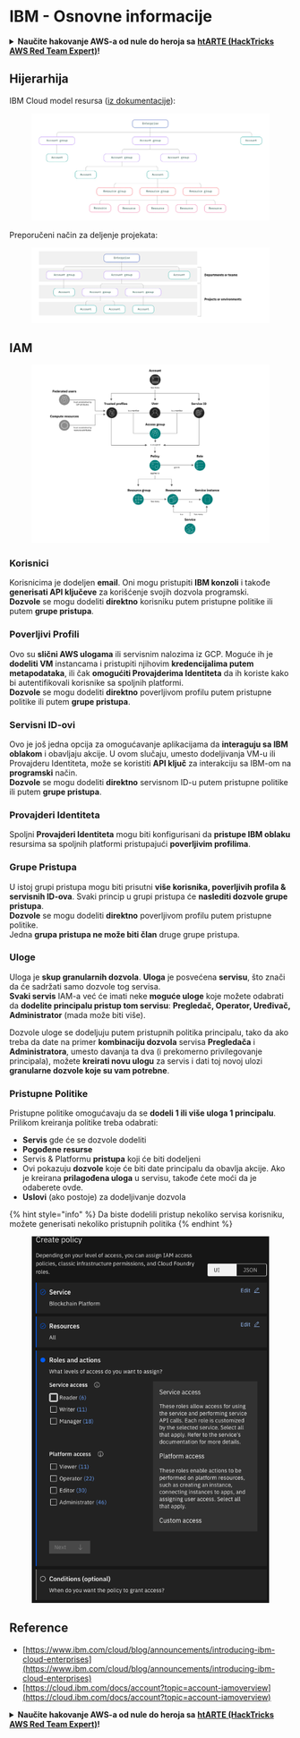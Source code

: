 # IBM - Osnovne informacije

<details>

<summary><strong>Naučite hakovanje AWS-a od nule do heroja sa</strong> <a href="https://training.hacktricks.xyz/courses/arte"><strong>htARTE (HackTricks AWS Red Team Expert)</strong></a><strong>!</strong></summary>

Drugi načini podrške HackTricks-u:

* Ako želite da vidite svoju **kompaniju reklamiranu na HackTricks-u** ili da **preuzmete HackTricks u PDF formatu** proverite [**PLANOVE ZA PRIJAVU**](https://github.com/sponsors/carlospolop)!
* Nabavite [**zvanični PEASS & HackTricks swag**](https://peass.creator-spring.com)
* Otkrijte [**The PEASS Family**](https://opensea.io/collection/the-peass-family), našu kolekciju ekskluzivnih [**NFT-ova**](https://opensea.io/collection/the-peass-family)
* **Pridružite se** 💬 [**Discord grupi**](https://discord.gg/hRep4RUj7f) ili [**telegram grupi**](https://t.me/peass) ili me **pratite** na **Twitteru** 🐦 [**@carlospolopm**](https://twitter.com/carlospolopm)**.**
* **Podelite svoje hakovanje trikove slanjem PR-ova na** [**HackTricks**](https://github.com/carlospolop/hacktricks) i [**HackTricks Cloud**](https://github.com/carlospolop/hacktricks-cloud) github repozitorijume.

</details>

## Hijerarhija

IBM Cloud model resursa ([iz dokumentacije](https://www.ibm.com/blog/announcement/introducing-ibm-cloud-enterprises/)):

<figure><img src="../../.gitbook/assets/image (225).png" alt=""><figcaption></figcaption></figure>

Preporučeni način za deljenje projekata:

<figure><img src="../../.gitbook/assets/image (239).png" alt=""><figcaption></figcaption></figure>

## IAM

<figure><img src="../../.gitbook/assets/image (266).png" alt=""><figcaption></figcaption></figure>

### Korisnici

Korisnicima je dodeljen **email**. Oni mogu pristupiti **IBM konzoli** i takođe **generisati API ključeve** za korišćenje svojih dozvola programski.\
**Dozvole** se mogu dodeliti **direktno** korisniku putem pristupne politike ili putem **grupe pristupa**.

### Poverljivi Profili

Ovo su **slični AWS ulogama** ili servisnim nalozima iz GCP. Moguće ih je **dodeliti VM** instancama i pristupiti njihovim **kredencijalima putem metapodataka**, ili čak **omogućiti Provajderima Identiteta** da ih koriste kako bi autentifikovali korisnike sa spoljnih platformi.\
**Dozvole** se mogu dodeliti **direktno** poverljivom profilu putem pristupne politike ili putem **grupe pristupa**.

### Servisni ID-ovi

Ovo je još jedna opcija za omogućavanje aplikacijama da **interaguju sa IBM oblakom** i obavljaju akcije. U ovom slučaju, umesto dodeljivanja VM-u ili Provajderu Identiteta, može se koristiti **API ključ** za interakciju sa IBM-om na **programski** način.\
**Dozvole** se mogu dodeliti **direktno** servisnom ID-u putem pristupne politike ili putem **grupe pristupa**.

### Provajderi Identiteta

Spoljni **Provajderi Identiteta** mogu biti konfigurisani da **pristupe IBM oblaku** resursima sa spoljnih platformi pristupajući **poverljivim profilima**.

### Grupe Pristupa

U istoj grupi pristupa mogu biti prisutni **više korisnika, poverljivih profila & servisnih ID-ova**. Svaki princip u grupi pristupa će **naslediti dozvole grupe pristupa**.\
**Dozvole** se mogu dodeliti **direktno** poverljivom profilu putem pristupne politike.\
Jedna **grupa pristupa ne može biti član** druge grupe pristupa.

### Uloge

Uloga je **skup granularnih dozvola**. **Uloga** je posvećena **servisu**, što znači da će sadržati samo dozvole tog servisa.\
**Svaki servis** IAM-a već će imati neke **moguće uloge** koje možete odabrati da **dodelite principalu pristup tom servisu**: **Pregledač, Operator, Uređivač, Administrator** (mada može biti više).

Dozvole uloge se dodeljuju putem pristupnih politika principalu, tako da ako treba da date na primer **kombinaciju dozvola** servisa **Pregledača** i **Administratora**, umesto davanja ta dva (i prekomerno privilegovanje principala), možete **kreirati novu ulogu** za servis i dati toj novoj ulozi **granularne dozvole koje su vam potrebne**.

### Pristupne Politike

Pristupne politike omogućavaju da se **dodeli 1 ili više uloga 1 principalu**.\
Prilikom kreiranja politike treba odabrati:

* **Servis** gde će se dozvole dodeliti
* **Pogođene resurse**
* Servis & Platformu **pristupa** koji će biti dodeljeni
* Ovi pokazuju **dozvole** koje će biti date principalu da obavlja akcije. Ako je kreirana **prilagođena uloga** u servisu, takođe ćete moći da je odaberete ovde.
* **Uslovi** (ako postoje) za dodeljivanje dozvola

{% hint style="info" %}
Da biste dodelili pristup nekoliko servisa korisniku, možete generisati nekoliko pristupnih politika
{% endhint %}

<figure><img src="../../.gitbook/assets/image (248).png" alt=""><figcaption></figcaption></figure>

## Reference

* [https://www.ibm.com/cloud/blog/announcements/introducing-ibm-cloud-enterprises](https://www.ibm.com/cloud/blog/announcements/introducing-ibm-cloud-enterprises)
* [https://cloud.ibm.com/docs/account?topic=account-iamoverview](https://cloud.ibm.com/docs/account?topic=account-iamoverview)

<details>

<summary><strong>Naučite hakovanje AWS-a od nule do heroja sa</strong> <a href="https://training.hacktricks.xyz/courses/arte"><strong>htARTE (HackTricks AWS Red Team Expert)</strong></a><strong>!</strong></summary>

Drugi načini podrške HackTricks-u:

* Ako želite da vidite svoju **kompaniju reklamiranu na HackTricks-u** ili da **preuzmete HackTricks u PDF formatu** proverite [**PLANOVE ZA PRIJAVU**](https://github.com/sponsors/carlospolop)!
* Nabavite [**zvanični PEASS & HackTricks swag**](https://peass.creator-spring.com)
* Otkrijte [**The PEASS Family**](https://opensea.io/collection/the-peass-family), našu kolekciju ekskluzivnih [**NFT-ova**](https://opensea.io/collection/the-peass-family)
* **Pridružite se** 💬 [**Discord grupi**](https://discord.gg/hRep4RUj7f) ili [**telegram grupi**](https://t.me/peass) ili me **pratite** na **Twitteru** 🐦 [**@carlospolopm**](https://twitter.com/carlospolopm)**.**
* **Podelite svoje hakovanje trikove slanjem PR-ova na** [**HackTricks**](https://github.com/carlospolop/hacktricks) i [**HackTricks Cloud**](https://github.com/carlospolop/hacktricks-cloud) github repozitorijume.

</details>
